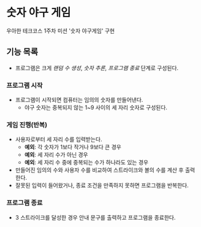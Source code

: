 # 숫자 야구 게임

우아한 테크코스 1주차 미션 '숫자 야구게임' 구현

## 기능 목록

- 프로그램은 크게 *랜덤 수 생성*, *숫자 추론*, *프로그램 종료* 단계로 구성된다.

### 프로그램 시작

- 프로그램이 시작되면 컴퓨터는 임의의 숫자를 만들어낸다.
    - 야구 숫자는 중복되지 않는 1~9 사이의 세 자리 숫자로 구성된다.
    
### 게임 진행(반복)

- 사용자로부터 세 자리 수를 입력받는다.
    - **예외**: 각 숫자가 1보다 작거나 9보다 큰 경우
    - **예외**: 세 자리 수가 아닌 경우
    - **예외**: 세 자리 수 중에 중복되는 수가 하나라도 있는 경우    
- 만들어진 임의의 수와 사용자 수를 비교하여 스트라이크와 볼의 수를 계산 후 출력한다.
- 잘못된 입력이 들어왔거나, 종료 조건을 만족하지 못하면 프로그램을 반복한다.

### 프로그램 종료

- 3 스트라이크를 달성한 경우 안내 문구를 출력하고 프로그램을 종료한다.